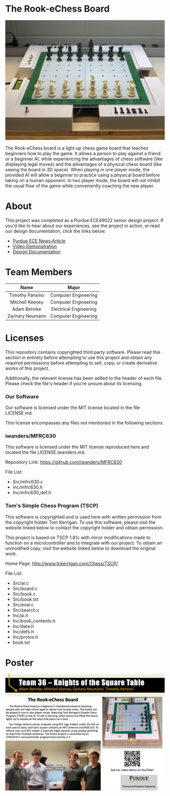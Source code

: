# The Rook-eChess Board
![Alt text](Photos/CoverPhoto.jpeg?raw=true)

The Rook-eChess board is a light up chess game board that teaches beginners how to play the game. It allows a person to play against a friend or a beginner AI, while experiencing the advantages of chess software (like displaying legal moves) and the advantages of a physical chess board (like seeing the board in 3D space). When playing in one player mode, the provided AI will allow a beginner to practice using a physical board before taking on a human opponent. In two player mode, the board will not inhibit the usual flow of the game while conveniently coaching the new player.

# About
This project was completed as a Purdue ECE49022 senior design project. If you'd like to hear about our experiences, see the project in action, or read our design documentation, click the links below.

* [Purdue ECE News Article](https://engineering.purdue.edu/ECE/News/2019/senior-design-19-rook-echess)
* [Video Demonstration](https://www.youtube.com/watch?v=TJpiDNtNGL0)
* [Design Documentation](https://drive.google.com/open?id=1DaD3wYyC3bzBUzFM0un2Fa5shYT4hKph)

# Team Members
|Name|Major|
|:-:|:-:|
|Timothy Pansino|Computer Engineering|
|Mitchell Keeney|Computer Engineering|
|Adam Behnke|Electrical Engineering|
|Zachary Neumann|Computer Engineering|

# Licenses
This repository contains copyrighted third party software. Please read this section in entirety before attempting to use this project and obtain any required permissions before attempting to sell, copy, or create derivative works of this project.

Additionally, the relevant license has been added to the header of each file. Please check the file's header if you're unsure about its licensing.

### Our Software
Our software is licensed under the MIT license located in the file LICENSE.md.

This license encompasses any files not mentioned in the following sections.

### iwanders/MFRC630
This software is licensed under the MIT license reproduced here and located the file LICENSE.iwanders.md.

Repository Link: https://github.com/iwanders/MFRC630

File List:
* Src/mfrc630.c
* Inc/mfrc630.h
* Inc/mfrc630_def.h

### Tom's Simple Chess Program (TSCP)
This software is copyrighted and is used here with written permission from the copyright holder Tom Kerrigan. To use this software, please visit the website linked below to contact the copyright holder and obtain permission.

This project is based on TSCP 1.81c with minor modifications made to function on a microcontroller and to integrate with our project. To obtain an unmodified copy, visit the website linked below to download the original work.

Home Page: http://www.tckerrigan.com/Chess/TSCP/

File List:
* Src/ai.c
* Src/board.c
* Src/book.c
* Src/book.txt
* Src/eval.c
* Src/search.c
* Inc/ai.h
* Inc/book_contents.h
* Inc/data.h
* Inc/defs.h
* Inc/protos.h
* book.txt

# Poster
![Alt text](Photos/Poster.jpeg?raw=true)
